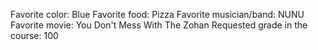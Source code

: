 Favorite color: Blue
Favorite food: Pizza
Favorite musician/band: NUNU 
Favorite movie: You Don't Mess With The Zohan
Requested grade in the course: 100
